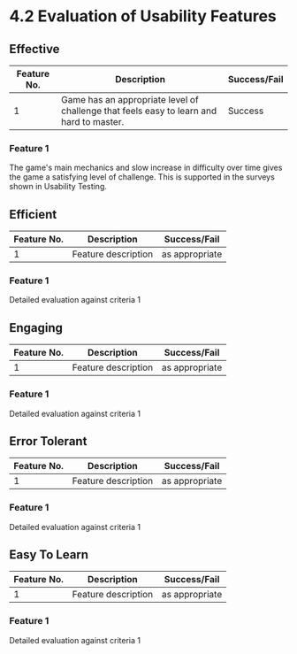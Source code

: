 # 4.2 Evaluation of Usability Features

## Effective

| Feature No. | Description                                                                             | Success/Fail |
| ----------- | --------------------------------------------------------------------------------------- | ------------ |
| 1           | Game has an appropriate level of challenge that feels easy to learn and hard to master. | Success      |

### Feature 1

The game's main mechanics and slow increase in difficulty over time gives the game a satisfying level of challenge. This is supported in the surveys shown in Usability Testing.

## Efficient

| Feature No. | Description         | Success/Fail   |
| ----------- | ------------------- | -------------- |
| 1           | Feature description | as appropriate |

### Feature 1

Detailed evaluation against criteria 1

## Engaging

| Feature No. | Description         | Success/Fail   |
| ----------- | ------------------- | -------------- |
| 1           | Feature description | as appropriate |

### Feature 1

Detailed evaluation against criteria 1

## Error Tolerant

| Feature No. | Description         | Success/Fail   |
| ----------- | ------------------- | -------------- |
| 1           | Feature description | as appropriate |

### Feature 1

Detailed evaluation against criteria 1

## Easy To Learn

| Feature No. | Description         | Success/Fail   |
| ----------- | ------------------- | -------------- |
| 1           | Feature description | as appropriate |

### Feature 1

Detailed evaluation against criteria 1
